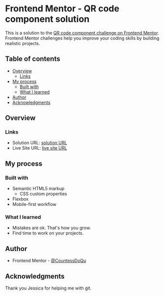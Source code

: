 # Frontend Mentor - QR code component solution

This is a solution to the [QR code component challenge on Frontend Mentor](https://www.frontendmentor.io/challenges/qr-code-component-iux_sIO_H). Frontend Mentor challenges help you improve your coding skills by building realistic projects. 

## Table of contents

- [Overview](#overview)
  - [Links](#links)
- [My process](#my-process)
  - [Built with](#built-with)
  - [What I learned](#what-i-learned)
- [Author](#author)
- [Acknowledgments](#acknowledgments)


## Overview

### Links

- Solution URL: [solution URL](https://countessdoqu.github.io/qr_code_component/)
- Live Site URL: [live site URL](https://github.com/CountessDoQu/qr_code_component)

## My process

### Built with

- Semantic HTML5 markup
  - CSS custom properties
- Flexbox
- Mobile-first workflow

### What I learned

- Mistakes are ok. That's how you grow.
- Find time to work on your projects.

## Author

- Frontend Mentor - [@CountessDoQu](https://www.frontendmentor.io/profile/CountessDoQu)


## Acknowledgments

Thank you Jessica for helping me with git.